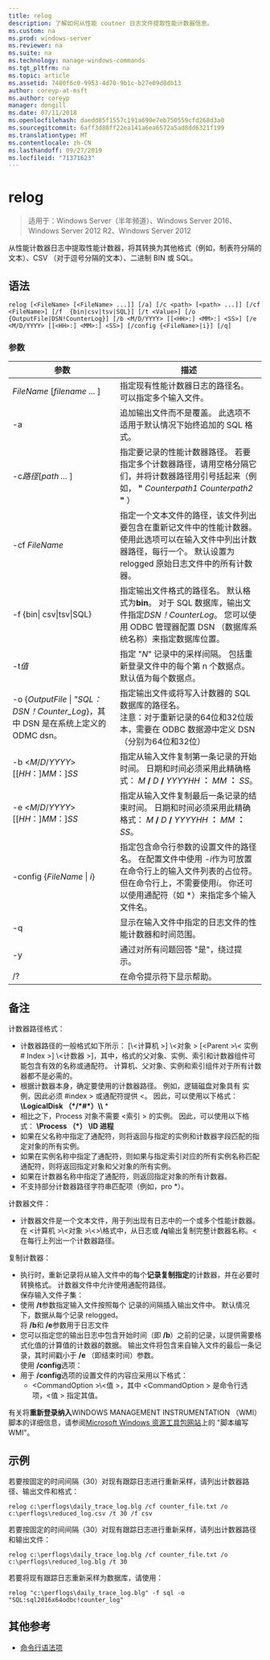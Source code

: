 ```yaml
---
title: relog
description: 了解如何从性能 coutner 日志文件提取性能计数器信息。
ms.custom: na
ms.prod: windows-server
ms.reviewer: na
ms.suite: na
ms.technology: manage-windows-commands
ms.tgt_pltfrm: na
ms.topic: article
ms.assetid: 7480f6c0-9953-4d70-9b1c-b27e09d8db13
author: coreyp-at-msft
ms.author: coreyp
manager: dongill
ms.date: 07/11/2018
ms.openlocfilehash: daedd85f1557c191a690e7eb750559cfd268d3a0
ms.sourcegitcommit: 6aff3d88ff22ea141a6ea6572a5ad8dd6321f199
ms.translationtype: MT
ms.contentlocale: zh-CN
ms.lasthandoff: 09/27/2019
ms.locfileid: "71371623"
---
```

# <a name="relog"></a>relog

>适用于：Windows Server（半年频道）、Windows Server 2016、Windows Server 2012 R2、Windows Server 2012

从性能计数器日志中提取性能计数器，将其转换为其他格式（例如，制表符分隔的文本）、CSV （对于逗号分隔的文本）、二进制 BIN 或 SQL。   

## <a name="syntax"></a>语法  
```  
relog [<FileName> [<FileName> ...]] [/a] [/c <path> [<path> ...]] [/cf <FileName>] [/f  {bin|csv|tsv|SQL}] [/t <Value>] [/o {OutputFile|DSN!CounterLog}] [/b <M/D/YYYY> [[<HH>:] <MM>:] <SS>] [/e <M/D/YYYY> [[<HH>:] <MM>:] <SS>] [/config {<FileName>|i}] [/q]  
```  

### <a name="parameters"></a>参数  

|                                         参数                                          |                                                                                                                                                                  描述                                                                                                                                                                   |
|--------------------------------------------------------------------------------------------|------------------------------------------------------------------------------------------------------------------------------------------------------------------------------------------------------------------------------------------------------------------------------------------------------------------------------------------------|
|                                *FileName* [*filename ...* ]                                 |                                                                                                                      指定现有性能计数器日志的路径名。 可以指定多个输入文件。                                                                                                                      |
|                                             -a                                             |                                                                                                          追加输出文件而不是覆盖。 此选项不适用于默认情况下始终追加的 SQL 格式。                                                                                                           |
|                                   -c*路径*[*path ...* ]                                   |                                                       指定要记录的性能计数器路径。 若要指定多个计数器路径，请用空格分隔它们，并将计数器路径用引号括起来（例如， **"** <em>Counterpath1</em> <em>Counterpath2</em> **"** ）                                                       |
|                                       -cf *FileName*                                       |                                            指定一个文本文件的路径，该文件列出要包含在重新记文件中的性能计数器。 使用此选项可以在输入文件中列出计数器路径，每行一个。 默认设置为 relogged 原始日志文件中的所有计数器。                                            |
|                                  -f {bin\| csv\|tsv\|SQL}                                  |                                       指定输出文件格式的路径名。 默认格式为**bin**。 对于 SQL 数据库，输出文件指定*DSN！CounterLog*。 您可以使用 ODBC 管理器配置 DSN （数据库系统名称）来指定数据库位置。                                        |
|                                         -t*值*                                         |                                                                                                           指定 "*N*" 记录中的采样间隔。 包括重新登录文件中的每个第 n 个数据点。 默认值为每个数据点。                                                                                                           |
| -o {*OutputFile* \| *"SQL： DSN！Counter_Log*}，其中 DSN 是在系统上定义的 ODMC dsn。 |                                                   指定输出文件或将写入计数器的 SQL 数据库的路径名。 <br>注意：对于重新记录的64位和32位版本，需要在 ODBC 数据源中定义 DSN （分别为64位和32位）                                                   |
|                          -b \<*M*/*D*/*YYYY*> [[*HH*：]*MM*：]*SS*                           |                                                                          指定从输入文件复制第一条记录的开始时间。 日期和时间必须采用此精确格式： <em>M</em> **/** <em>D</em> **/** <em>YYYYHH</em> **：** <em>MM</em> **：** <em>SS</em>。                                                                          |
|                          -e \<*M*/*D*/*YYYY*> [[*HH*：]*MM*：]*SS*                           |                                                                           指定从输入文件复制最后一条记录的结束时间。 日期和时间必须采用此精确格式： <em>M</em> **/** <em>D</em> **/** <em>YYYYHH</em> **：** <em>MM</em> **：** <em>SS</em>。                                                                            |
|                                -config {*FileName* \| *i*}                                 | 指定包含命令行参数的设置文件的路径名。 在配置文件中使用 *-i*作为可放置在命令行上的输入文件列表的占位符。 但在命令行上，不需要使用*i*。 你还可以使用通配符（如 \*）来指定多个输入文件名。 |
|                                             -q                                             |                                                                                                                          显示在输入文件中指定的日志文件的性能计数器和时间范围。                                                                                                                           |
|                                             -y                                             |                                                                                                                                            通过对所有问题回答 "是"，绕过提示。                                                                                                                                             |
|                                             /?                                             |                                                                                                                                                      在命令提示符下显示帮助。                                                                                                                                                      |

## <a name="remarks"></a>备注  
计数器路径格式：  
- 计数器路径的一般格式如下所示： [\\\<计算机 >] \\\<对象 > [\<Parent >\\< 实例 # Index >] \\\<计数器 >]，其中，格式的父对象、实例、索引和计数器组件可能包含有效的名称或通配符。 计算机、父对象、实例和索引组件对于所有计数器都不是必需的。  
- 根据计数器本身，确定要使用的计数器路径。 例如，逻辑磁盘对象具有 <Index>实例，因此必须 #index > 或通配符提供 <。 因此，可以使用以下格式： **\LogicalDisk （\*/\*#\*）\\\\** *  
- 相比之下，Process 对象不需要 \<索引 > 的实例。 因此，可以使用以下格式： **\Process （\*） \ID 进程**  
- 如果在父名称中指定了通配符，则将返回与指定的实例和计数器字段匹配的指定对象的所有实例。  
- 如果在实例名称中指定了通配符，则如果与指定索引对应的所有实例名称匹配通配符，则将返回指定对象和父对象的所有实例。  
- 如果在计数器名称中指定了通配符，则返回指定对象的所有计数器。  
- 不支持部分计数器路径字符串匹配项（例如，pro *）。  

计数器文件：  
-   计数器文件是一个文本文件，用于列出现有日志中的一个或多个性能计数器。 在 \<计算机 >\\\<对象 >\\\<>\\格式中，从日志或 **/q**输出复制完整计数器名称。\< 在每行上列出一个计数器路径。  

复制计数器：  
-   执行时，重新记录将从输入文件中的每个**记录复制指定**的计数器，并在必要时转换格式。 计数器文件中允许使用通配符路径。  
保存输入文件子集：  
-   使用 **/t**参数指定输入文件按照每个 <n>记录的间隔插入输出文件中。 默认情况下，数据从每个记录 relogged。  
将 **/b**和 **/e**参数用于日志文件  
-   您可以指定您的输出日志中包含开始时间（即 **/b**）之前的记录，以提供需要格式化值的计算值的计数器的数据。 输出文件将包含来自输入文件的最后一条记录，其时间戳小于 **/e** （即结束时间）参数。  
使用 **/config**选项：  
-   用于 **/config**选项的设置文件的内容应采用以下格式：  
    -   \<CommandOption >\\\<值 >，其中 \<CommandOption > 是命令行选项，\<值 > 指定其值。

有关将**重新登录纳入**WINDOWS MANAGEMENT INSTRUMENTATION （WMI）脚本的详细信息，请参阅[Microsoft Windows 资源工具包网站](https://go.microsoft.com/fwlink/?LinkId=4665)上的 "脚本编写 WMI"。  

## <a name="BKMK_Examples"></a>示例  
若要按固定的时间间隔（30）对现有跟踪日志进行重新采样，请列出计数器路径、输出文件和格式：  
```  
relog c:\perflogs\daily_trace_log.blg /cf counter_file.txt /o c:\perflogs\reduced_log.csv /t 30 /f csv  
```  
若要按固定的时间间隔（30）对现有跟踪日志进行重新采样，请列出计数器路径和输出文件：  
```  
relog c:\perflogs\daily_trace_log.blg /cf counter_file.txt /o c:\perflogs\reduced_log.blg /t 30  
```
若要将现有跟踪日志重新采样为数据库，请使用：
```
relog "c:\perflogs\daily_trace_log.blg" -f sql -o "SQL:sql2016x64odbc!counter_log"
```

## <a name="additional-references"></a>其他参考  
-   [命令行语法项](command-line-syntax-key.md)  
